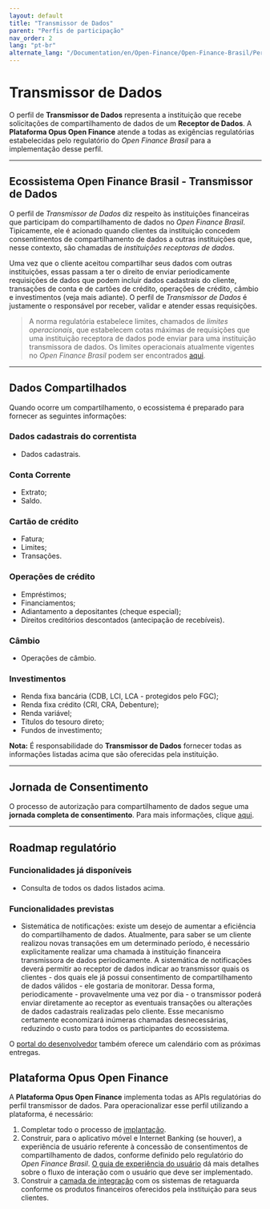 ```yaml
---
layout: default
title: "Transmissor de Dados"
parent: "Perfis de participação"
nav_order: 2
lang: "pt-br"
alternate_lang: "/Documentation/en/Open-Finance/Open-Finance-Brasil/PerfisOFB/OFB-Transmissor/"
---
```


# Transmissor de Dados

O perfil de **Transmissor de Dados** representa a instituição que recebe solicitações de compartilhamento de dados de um **Receptor de Dados**. A **Plataforma Opus Open Finance** atende a todas as exigências regulatórias estabelecidas pelo regulatório do *Open Finance Brasil* para a implementação desse perfil.

---

## Ecossistema Open Finance Brasil - Transmissor de Dados

O perfil de *Transmissor de Dados* diz respeito às instituições financeiras que participam do compartilhamento de dados no *Open Finance Brasil*. Tipicamente, ele é acionado quando clientes da instituição concedem consentimentos de compartilhamento de dados a outras instituições que, nesse contexto, são chamadas de *instituições receptoras de dados*.

Uma vez que o cliente aceitou compartilhar seus dados com outras instituições, essas passam a ter o direito de enviar periodicamente requisições de dados que podem incluir dados cadastrais do cliente, transações de conta e de cartões de crédito, operações de crédito, câmbio e investimentos (veja mais adiante). O perfil de *Transmissor de Dados* é justamente o responsável por receber, validar e atender essas requisições.

> A norma regulatória estabelece limites, chamados de *limites operacionais*, que estabelecem cotas máximas de requisições que uma instituição receptora de dados pode enviar para uma instituição transmissora de dados. Os limites operacionais atualmente vigentes no *Open Finance Brasil* podem ser encontrados [aqui][Limites-operacionais].  

---

## Dados Compartilhados

Quando ocorre um compartilhamento, o ecossistema é preparado para fornecer as seguintes informações:

### **Dados cadastrais do correntista**

- Dados cadastrais.

### **Conta Corrente**

- Extrato;
- Saldo.

### **Cartão de crédito**

- Fatura;
- Limites;
- Transações.

### **Operações de crédito**

- Empréstimos;
- Financiamentos;
- Adiantamento a depositantes (cheque especial);
- Direitos creditórios descontados (antecipação de recebíveis).

### **Câmbio**

- Operações de câmbio.

### **Investimentos**

- Renda fixa bancária (CDB, LCI, LCA - protegidos pelo FGC);
- Renda fixa crédito (CRI, CRA, Debenture);
- Renda variável;
- Títulos do tesouro direto;
- Fundos de investimento;

**Nota:** É responsabilidade do **Transmissor de Dados** fornecer todas as informações listadas acima que são oferecidas pela instituição.

---

## Jornada de Consentimento

O processo de autorização para compartilhamento de dados segue uma **jornada completa de consentimento**. Para mais informações, clique [aqui][JornadaConsentimento].

---

## Roadmap regulatório

### Funcionalidades já disponíveis

- Consulta de todos os dados listados acima.

### Funcionalidades previstas

- Sistemática de notificações: existe um desejo de aumentar a eficiência do compartilhamento de dados. Atualmente, para saber se um cliente realizou novas transações em um determinado período, é necessário explicitamente realizar uma chamada à instituição financeira transmissora de dados periodicamente. A sistemática de notificações deverá permitir ao receptor de dados indicar ao transmissor quais os clientes - dos quais ele já possui consentimento de compartilhamento de dados válidos - ele gostaria de monitorar. Dessa forma, periodicamente - provavelmente uma vez por dia - o transmissor poderá enviar diretamente ao receptor as eventuais transações ou alterações de dados cadastrais realizadas pelo cliente. Esse mecanismo certamente economizará inúmeras chamadas desnecessárias, reduzindo o custo para todos os participantes do ecossistema.

O [portal do desenvolvedor][Portal-Desenvolvedor] também oferece um calendário com as próximas entregas.

## Plataforma Opus Open Finance

A **Plataforma Opus Open Finance** implementa todas as APIs regulatórias do perfil transmissor de dados. Para operacionalizar esse perfil utilizando a plataforma, é necessário:

1. Completar todo o processo de [implantação][Implantação].
2. Construir, para o aplicativo móvel e Internet Banking (se houver), a experiência de usuário referente à concessão de consentimentos de compartilhamento de dados, conforme definido pelo regulatório do *Open Finance Brasil*. [O guia de experiência do usuário][GuiaUX] dá mais detalhes sobre o fluxo de interação com o usuário que deve ser implementado.
3. Construir a [camada de integração][Camada-Integração] com os sistemas de retaguarda conforme os produtos financeiros oferecidos pela instituição para seus clientes.

[Limites-operacionais]: https://openfinancebrasil.atlassian.net/wiki/spaces/OF/pages/17924220/Limites+operacionais
[JornadaConsentimento]: ../JornadaConsentimento/OFB-JornadaConsentimento.html
[Portal-Desenvolvedor]: https://openfinancebrasil.atlassian.net/wiki/spaces/DraftOF/calendars
[Implantação]: ../../Plataforma-OpusOpenFinance/Implantação/OOF-Implantação.html
[GuiaUX]: https://openfinancebrasil.atlassian.net/wiki/spaces/OF/pages/17378535/Guia+de+Experi+ncia+do+Usu+rio
[Camada-Integração]: ../../Plataforma-OpusOpenFinance/Integração/CamadaIntegração.html
